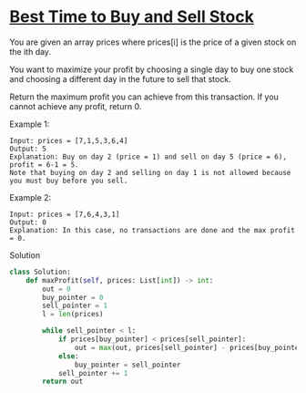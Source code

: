 # [Best Time to Buy and Sell Stock](https://leetcode.com/problems/best-time-to-buy-and-sell-stock/description/)

You are given an array prices where prices[i] is the price of a given stock on the ith day.

You want to maximize your profit by choosing a single day to buy one stock and choosing a different day in the future 
to sell that stock.

Return the maximum profit you can achieve from this transaction. If you cannot achieve any profit, return 0.

Example 1:
```
Input: prices = [7,1,5,3,6,4]
Output: 5
Explanation: Buy on day 2 (price = 1) and sell on day 5 (price = 6), profit = 6-1 = 5.
Note that buying on day 2 and selling on day 1 is not allowed because you must buy before you sell.
```
Example 2:
```
Input: prices = [7,6,4,3,1]
Output: 0
Explanation: In this case, no transactions are done and the max profit = 0.
```
Solution
```python
class Solution:
    def maxProfit(self, prices: List[int]) -> int:
        out = 0
        buy_pointer = 0
        sell_pointer = 1
        l = len(prices)

        while sell_pointer < l:
            if prices[buy_pointer] < prices[sell_pointer]:
                out = max(out, prices[sell_pointer] - prices[buy_pointer])
            else:
                buy_pointer = sell_pointer
            sell_pointer += 1
        return out
```